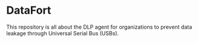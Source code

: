 # DataFort
This repository is all about the DLP agent for organizations to prevent data leakage through Universal Serial Bus (USBs).
